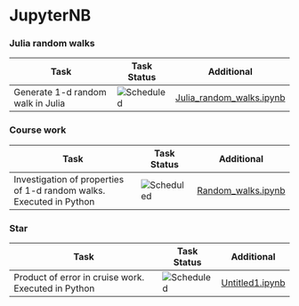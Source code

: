 # JupyterNB

### Julia random walks
| Task | Task Status| Additional |
| -------- | -------- | --------| 
| Generate 1-d random walk in Julia | ![Scheduled](https://github.com/AnzhelikaKravchuk/.NET-Training.-Spring-2019/blob/master/Pictures/icons-ok.png)|[Julia_random_walks.ipynb](https://github.com/PavelShvedkov/JupyterNB/blob/main/Julia_random_walks.ipynb)|



### Course work
| Task | Task Status| Additional |
| -------- | -------- | --------| 
| Investigation of properties of 1-d random walks. Executed in Python| ![Scheduled](https://github.com/AnzhelikaKravchuk/.NET-Training.-Spring-2019/blob/master/Pictures/icons-ok.png)|[Random_walks.ipynb](https://github.com/PavelShvedkov/JupyterNB/blob/main/Random_walks.ipynb)



### Star
| Task | Task Status| Additional |
| -------- | -------- | --------| 
| Product of error in cruise work. Executed in Python| ![Scheduled](https://github.com/AnzhelikaKravchuk/.NET-Training.-Spring-2019/blob/master/Pictures/icons-ok.png)|[Untitled1.ipynb](https://github.com/PavelShvedkov/JupyterNB/blob/main/Untitled1.ipynb)
